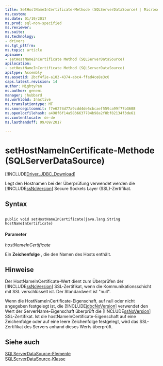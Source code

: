 ```yaml
---
title: SetHostNameInCertificate-Methode (SQLServerDataSource) | Microsoft Docs
ms.custom: 
ms.date: 01/19/2017
ms.prod: sql-non-specified
ms.reviewer: 
ms.suite: 
ms.technology:
- drivers
ms.tgt_pltfrm: 
ms.topic: article
apiname:
- setHostNameInCertificate Method (SQLServerDataSource)
apilocation:
- setHostNameInCertificate Method (SQLServerDataSource)
apitype: Assembly
ms.assetid: 2bcf4f2e-a103-4374-abc4-ffad4ce8e3c0
caps.latest.revision: 14
author: MightyPen
ms.author: genemi
manager: jhubbard
ms.workload: Inactive
ms.translationtype: MT
ms.sourcegitcommit: f7e6274d77a9cdd4de6cbcaef559ca99f77b3608
ms.openlocfilehash: a498f6f14a5836637784b98a2f8bf82134f3de61
ms.contentlocale: de-de
ms.lasthandoff: 09/09/2017

---
```

# <a name="sethostnameincertificate-method-sqlserverdatasource"></a>setHostNameInCertificate-Methode (SQLServerDataSource)
[!INCLUDE[Driver_JDBC_Download](../../../includes/driver_jdbc_download.md)]

  Legt den Hostnamen bei der Überprüfung verwendet werden die [!INCLUDE[ssNoVersion](../../../includes/ssnoversion_md.md)] Secure Sockets Layer (SSL)-Zertifikat.  
  
## <a name="syntax"></a>Syntax  
  
```  
  
public void setHostNameInCertificate(java.lang.String hostNameInCertificate)  
```  
  
#### <a name="parameters"></a>Parameter  
 *hostNameInCertificate*  
  
 Ein **Zeichenfolge** , die den Namen des Hosts enthält.  
  
## <a name="remarks"></a>Hinweise  
 Der HostNameInCertificate-Wert dient zum Überprüfen der [!INCLUDE[ssNoVersion](../../../includes/ssnoversion_md.md)] SSL-Zertifikat, wenn die Kommunikationsschicht mit SSL verschlüsselt ist. Der Standardwert ist "null".  
  
 Wenn die HostNameInCertificate-Eigenschaft, auf null oder nicht angegeben festgelegt ist, die [!INCLUDE[jdbcNoVersion](../../../includes/jdbcnoversion_md.md)] verwendet den Wert der ServerName-Eigenschaft überprüft die [!INCLUDE[ssNoVersion](../../../includes/ssnoversion_md.md)] SSL-Zertifikat. Ist die hostNameInCertificate-Eigenschaft auf eine Zeichenfolge oder auf eine leere Zeichenfolge festgelegt, wird das SSL-Zertifikat des Servers anhand dieses Werts überprüft.  
  
## <a name="see-also"></a>Siehe auch  
 [SQLServerDataSource-Elemente](../../../connect/jdbc/reference/sqlserverdatasource-members.md)   
 [SQLServerDataSource-Klasse](../../../connect/jdbc/reference/sqlserverdatasource-class.md)  
  
  

